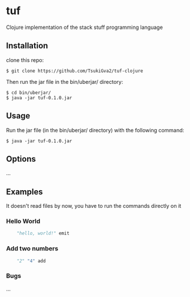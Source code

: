 # tuf

Clojure implementation of the stack stuff programming language

## Installation

clone this repo:

    $ git clone https://github.com/TsukiGva2/tuf-clojure
    
Then run the jar file in the bin/uberjar/ directory:

    $ cd bin/uberjar/
    $ java -jar tuf-0.1.0.jar

## Usage

Run the jar file (in the bin/uberjar/ directory) with the following command:

    $ java -jar tuf-0.1.0.jar

## Options

...

## Examples

It doesn't read files by now, you have to run the commands directly on it

### Hello World
    
```python
    "hello, world!" emit
```

### Add two numbers
```python
    "2" "4" add
```

### Bugs

...
